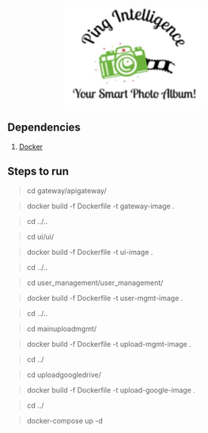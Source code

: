 <p align="center">
  <img width="280" height="200"
  src="https://github.com/airavata-courses/PingIntelligence/blob/main/Design_Documents/Logo/logo.JPG">
</p>

## Dependencies

1. <a href="https://docs.docker.com/get-docker/">Docker</a>

## Steps to run

> cd gateway/apigateway/

> docker build -f Dockerfile -t gateway-image .

> cd ../..

> cd ui/ui/

> docker build -f Dockerfile -t ui-image .

> cd ../..

> cd user_management/user_management/

> docker build -f Dockerfile -t user-mgmt-image .

> cd ../..

> cd mainuploadmgmt/

> docker build -f Dockerfile -t upload-mgmt-image .

> cd ../

> cd uploadgoogledrive/

> docker build -f Dockerfile -t upload-google-image .

> cd ../

> docker-compose up -d
